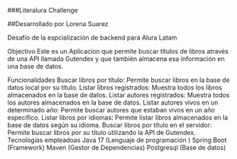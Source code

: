 ###Literalura Challenge

##Desarrollado por Lorena Suarez

Desafío de la espcialización de backend para Alura Latam

Objectivo
Este es un Aplicacion que permite buscar títulos de libros através de una API llamada Gutendex y que también almacena esa información en una base de datos.

Funcionalidades
Buscar libros por título: Permite buscar libros en la base de datos local por su título.
Listar libros registrados: Muestra todos los libros almacenados en la base de datos.
Listar autores registrados: Muestra todos los autores almacenados en la base de datos.
Listar autores vivos en un determinado año: Permite buscar autores que estaban vivos en un año específico.
Listar libros por idiomas: Permite listar libros almacenados en la base de datos según su idioma.
Buscar libros por título en el servidor: Permite buscar libros por su título utilizando la API de Gutendex.
Tecnologías empleadoas
Java 17 (Lenguaje de programación )
Spring Boot (Framework)
Maven (Gestor de Dependencias)
Postgresql (Base de datos)
